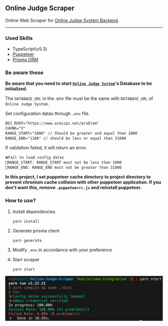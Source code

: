 ## Online Judge Scraper

Online Web Scraper for [Online Judge System Backend](https://github.com/J-Hoplin/Online-Judge-System).

---

### Used Skills

- TypeScript(v5.3)
- [Puppeteer](https://pptr.dev/)
- [Prisma ORM](https://www.prisma.io/)

### Be aware these

**Be aware that you need to start [`Online Judge System`](https://github.com/J-Hoplin/Online-Judge-System)'s Database to be initialized.**

The `DATABASE_URL` in the .env file must be the same with `DATABASE_URL` of `Online Judge System`.

Set configuration datas through `.env` file.

```
BOJ_ROOT="https://www.acmicpc.net/problem"
CHUNK="3"
RANGE_START="1000" // Should be greater and equal than 1000
RANGE_END="1100" // should be less or equal than 31000
```

If validation failed, it will return an error.

```
❌Fail to load config datas
🔧RANGE_START: RANGE_START must not be less than 1000
🔧RANGE_END: RANGE_END must not be greater than 31000
```

**In this project, I set puppeteer cache directory to project directory to prevent chronium cache collision with other puppeteer application. If you don't want this, remove `.puppeteerrc.js` and reinstall puppeteer.**

### How to use?

1. Install dependencies

   ```
   yarn install
   ```

2. Generate prisma client

   ```
   yarn generate
   ```

3. Modify `.env` in accordance with your preference

4. Start scraper

   ```
   yarn start
   ```

![](./img/1.png)
